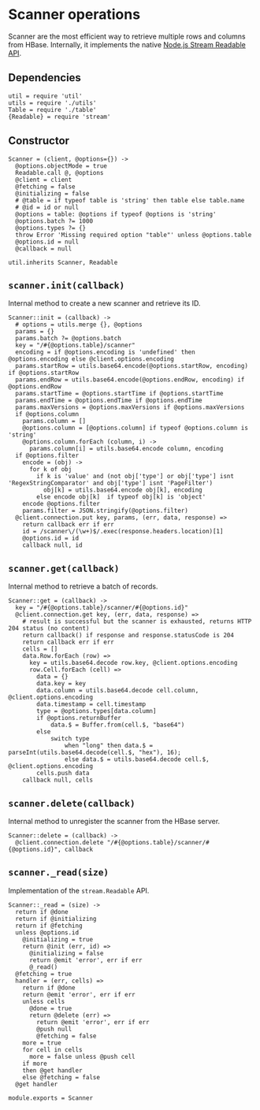 
# Scanner operations

Scanner are the most efficient way to retrieve multiple 
rows and columns from HBase. Internally, it implements the native 
[Node.js Stream Readable API]().

## Dependencies

    util = require 'util'
    utils = require './utils'
    Table = require './table'
    {Readable} = require 'stream'

## Constructor

    Scanner = (client, @options={}) ->
      @options.objectMode = true
      Readable.call @, @options
      @client = client
      @fetching = false
      @initializing = false
      # @table = if typeof table is 'string' then table else table.name
      # @id = id or null
      @options = table: @options if typeof @options is 'string'
      @options.batch ?= 1000
      @options.types ?= {}
      throw Error 'Missing required option "table"' unless @options.table
      @options.id = null
      @callback = null

    util.inherits Scanner, Readable

## `scanner.init(callback)`

Internal method to create a new scanner and retrieve its ID.

    Scanner::init = (callback) ->
      # options = utils.merge {}, @options
      params = {}
      params.batch ?= @options.batch
      key = "/#{@options.table}/scanner"
      encoding = if @options.encoding is 'undefined' then @options.encoding else @client.options.encoding
      params.startRow = utils.base64.encode(@options.startRow, encoding) if @options.startRow
      params.endRow = utils.base64.encode(@options.endRow, encoding) if @options.endRow
      params.startTime = @options.startTime if @options.startTime
      params.endTime = @options.endTime if @options.endTime
      params.maxVersions = @options.maxVersions if @options.maxVersions
      if @options.column
        params.column = []
        @options.column = [@options.column] if typeof @options.column is 'string'
        @options.column.forEach (column, i) ->
          params.column[i] = utils.base64.encode column, encoding
      if @options.filter
        encode = (obj) ->
          for k of obj
            if k is 'value' and (not obj['type'] or obj['type'] isnt 'RegexStringComparator' and obj['type'] isnt 'PageFilter')
              obj[k] = utils.base64.encode obj[k], encoding
            else encode obj[k]  if typeof obj[k] is 'object'
        encode @options.filter
        params.filter = JSON.stringify(@options.filter)
      @client.connection.put key, params, (err, data, response) =>
        return callback err if err
        id = /scanner\/(\w+)$/.exec(response.headers.location)[1]
        @options.id = id
        callback null, id

## `scanner.get(callback)`

Internal method to retrieve a batch of records.

    Scanner::get = (callback) ->
      key = "/#{@options.table}/scanner/#{@options.id}"
      @client.connection.get key, (err, data, response) =>
        # result is successful but the scanner is exhausted, returns HTTP 204 status (no content)
        return callback() if response and response.statusCode is 204
        return callback err if err
        cells = []
        data.Row.forEach (row) =>
          key = utils.base64.decode row.key, @client.options.encoding
          row.Cell.forEach (cell) =>
            data = {}
            data.key = key
            data.column = utils.base64.decode cell.column, @client.options.encoding
            data.timestamp = cell.timestamp
            type = @options.types[data.column]
            if @options.returnBuffer
                data.$ = Buffer.from(cell.$, "base64")
            else
                switch type
                    when "long" then data.$ = parseInt(utils.base64.decode(cell.$, "hex"), 16);
                    else data.$ = utils.base64.decode cell.$, @client.options.encoding
            cells.push data
        callback null, cells

## `scanner.delete(callback)`

Internal method to unregister the scanner from the HBase server.

    Scanner::delete = (callback) ->
      @client.connection.delete "/#{@options.table}/scanner/#{@options.id}", callback

## `scanner._read(size)`

Implementation of the `stream.Readable` API.

    Scanner::_read = (size) ->
      return if @done
      return if @initializing
      return if @fetching
      unless @options.id
        @initializing = true
        return @init (err, id) =>
          @initializing = false
          return @emit 'error', err if err
          @_read()
      @fetching = true
      handler = (err, cells) =>
        return if @done
        return @emit 'error', err if err
        unless cells
          @done = true
          return @delete (err) =>
            return @emit 'error', err if err
            @push null
            @fetching = false
        more = true
        for cell in cells
          more = false unless @push cell
        if more
        then @get handler 
        else @fetching = false
      @get handler

    module.exports = Scanner
